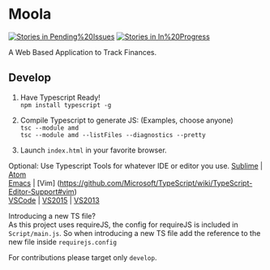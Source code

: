 # Moola
[![Stories in Pending%20Issues](https://badge.waffle.io/vreddi/Moola.png?label=pending%20issue&title=Pending%20Issues)](https://waffle.io/vreddi/Moola)
[![Stories in In%20Progress](https://badge.waffle.io/vreddi/Moola.png?label=In%20Progress&title=In%20Progress)](https://waffle.io/vreddi/Moola)

A Web Based Application to Track Finances. 

## Develop
1) Have Typescript Ready!  
`npm install typescript -g`

2) Compile Typescript to generate JS: (Examples, choose anyone)  
`tsc --module amd`   
`tsc --module amd --listFiles --diagnostics --pretty`

3) Launch `index.html` in your favorite browser.

Optional: Use Typescript Tools for whatever IDE or editor you use.
[Sublime](https://github.com/Microsoft/TypeScript-Sublime-Plugin) | 
[Atom](https://atom.io/packages/atom-typescript)   
[Emacs](https://github.com/ananthakumaran/tide) | 
[Vim] (https://github.com/Microsoft/TypeScript/wiki/TypeScript-Editor-Support#vim)   
[VSCode](http://code.visualstudio.com/B?utm_expid=101350005-31.YsqwCVJESWmc4UCMDLsNRw.1&utm_referrer=https%3A%2F%2Fwww.typescriptlang.org%2F)  |
[VS2015](https://www.microsoft.com/en-us/download/details.aspx?id=48593) | 
[VS2013](https://www.microsoft.com/en-us/download/details.aspx?id=48739)

Introducing a new TS file?   
As this project uses requireJS, the config for requireJS is included in `Script/main.js`. So when introducing a new TS file add the reference to the new file inside `requirejs.config` 

For contributions please target only `develop`.
